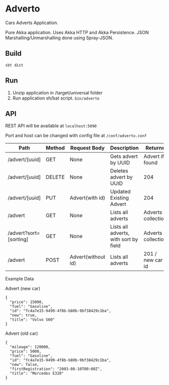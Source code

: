 # Adverto
Cars Adverts Application.

Pure Akka application. Uses Akka HTTP and Akka Persistence. JSON Marshalling/Unmarshalling done using Spray-JSON.

## Build
```sbt dist```
## Run
1. Unzip application in /target/universal folder
2. Run application sh/bat script. ```bin/adverto```

## API
REST API will be available at ```localhost:5090```

Port and host can be changed with config file at ```/conf/adverto.conf```

Path | Method | Request Body | Description | Returns
------- | ------ | ------ | ------ | ------
/advert/[uuid] | GET | None | Gets advert by UUID | Advert if found
/advert/[uuid] | DELETE | None | Deletes advert by UUID | 204
/advert/[uuid] | PUT | Advert(with id) | Updated Existing Advert | 204
/advert | GET | None | Lists all adverts | Adverts collection
/advert?sort=[sorting] | GET | None | Lists all adverts, with sort by field | Adverts collection
/advert | POST | Advert(without id) | Lists all adverts | 201 / new car id

Example Data

Advert (new car)
```
{
  "price": 15000, 
  "fuel": "Gasoline", 
  "id": "fc4a7e15-9499-4f8b-b80b-9bf38429c1ba", 
  "new": true, 
  "title": "Volvo S60"
}
```

Advert (old car)
```
{
  "mileage": 120000,
  "price": 5000,
  "fuel": "Gasoline",
  "id": "fc4a7e15-9499-4f8b-b80b-9bf38429c1ba",
  "new": false,
  "firstRegistration": "2003-08-10T00:00Z",
  "title": "Mercedes E320"
}
```
